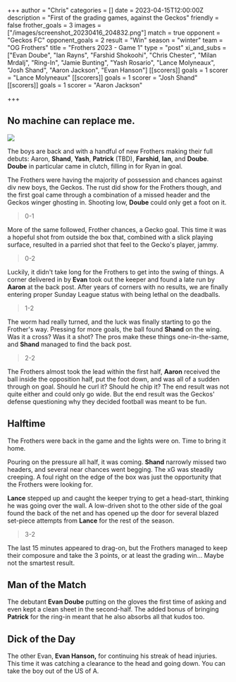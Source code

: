 +++
author = "Chris"
categories = []
date = 2023-04-15T12:00:00Z
description = "First of the grading games, against the Geckos"
friendly = false
frother_goals = 3
images = ["/images/screenshot_20230416_204832.png"]
match = true
opponent = "Geckos FC"
opponent_goals = 2
result = "Win"
season = "winter"
team = "OG Frothers"
title = "Frothers 2023 - Game 1"
type = "post"
xi_and_subs = ["Evan Doube", "Ian Rayns", "Farshid Shokoohi", "Chris Chester", "Milan Mrdalj", "Ring-In", "Jamie Bunting", "Yash Rosario", "Lance Molyneaux", "Josh Shand", "Aaron Jackson", "Evan Hanson"]
[[scorers]]
goals = 1
scorer = "Lance Molyneaux"
[[scorers]]
goals = 1
scorer = "Josh Shand"
[[scorers]]
goals = 1
scorer = "Aaron Jackson"

+++
## No machine can replace me.

![](/images/screenshot_20230416_204832.png)

The boys are back and with a handful of new Frothers making their full debuts: Aaron, **Shand**, **Yash**, **Patrick** (TBD), **Farshid**, **Ian**, and **Doube**. **Doube** in particular came in clutch, filling in for Ryan in goal.

The Frothers were having the majority of possession and chances against div new boys, the Geckos. The rust did show for the Frothers though, and the first goal came through a combination of a missed header and the Geckos winger ghosting in. Shooting low, **Doube** could only get a foot on it.

> 0-1

More of the same followed, Frother chances, a Gecko goal. This time it was a hopeful shot from outside the box that, combined with a slick playing surface, resulted in a parried shot that feel to the Gecko's player, jammy.

> 0-2

Luckily, it didn't take long for the Frothers to get into the swing of things. A corner delivered in by **Evan** took out the keeper and found a late run by **Aaron** at the back post. After years of corners with no results, we are finally entering proper Sunday League status with being lethal on the deadballs.

> 1-2

The worm had really turned, and the luck was finally starting to go the Frother's way. Pressing for more goals, the ball found **Shand** on the wing. Was it a cross? Was it a shot? The pros make these things one-in-the-same, and **Shand** managed to find the back post.

> 2-2

The Frothers almost took the lead within the first half, **Aaron** received the ball inside the opposition half, put the foot down, and was all of a sudden through on goal. Should he curl it? Should he chip it? The end result was not quite either and could only go wide. But the end result was the Geckos' defense questioning why they decided football was meant to be fun.

## Halftime

The Frothers were back in the game and the lights were on. Time to bring it home.

Pouring on the pressure all half, it was coming. **Shand** narrowly missed two headers, and several near chances went begging. The xG was steadily creeping. A foul right on the edge of the box was just the opportunity that the Frothers were looking for.

**Lance** stepped up and caught the keeper trying to get a head-start, thinking he was going over the wall. A low-driven shot to the other side of the goal found the back of the net and has opened up the door for several blazed set-piece attempts from **Lance** for the rest of the season.

> 3-2

The last 15 minutes appeared to drag-on, but the Frothers managed to keep their composure and take the 3 points, or at least the grading win... Maybe not the smartest result.

## Man of the Match

The debutant **Evan Doube** putting on the gloves the first time of asking and even kept a clean sheet in the second-half. The added bonus of bringing **Patrick** for the ring-in meant that he also absorbs all that kudos too.

## Dick of the Day

The other Evan, **Evan Hanson,** for continuing his streak of head injuries. This time it was catching a clearance to the head and going down. You can take the boy out of the US of A.